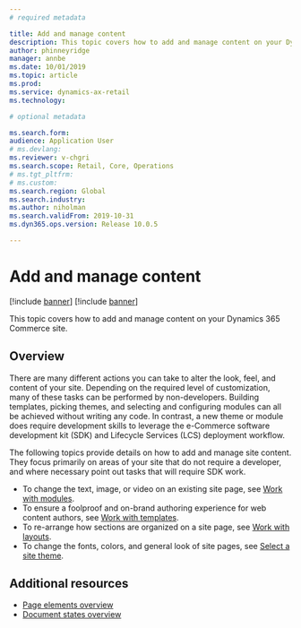 ```yaml
---
# required metadata

title: Add and manage content
description: This topic covers how to add and manage content on your Dynamics 365 Commerce site.
author: phinneyridge
manager: annbe
ms.date: 10/01/2019
ms.topic: article
ms.prod: 
ms.service: dynamics-ax-retail
ms.technology: 

# optional metadata

ms.search.form:  
audience: Application User
# ms.devlang: 
ms.reviewer: v-chgri
ms.search.scope: Retail, Core, Operations
# ms.tgt_pltfrm: 
# ms.custom: 
ms.search.region: Global
ms.search.industry: 
ms.author: niholman
ms.search.validFrom: 2019-10-31
ms.dyn365.ops.version: Release 10.0.5

---
```

# Add and manage content

[!include [banner](../includes/preview-banner.md)]
[!include [banner](../includes/banner.md)]

This topic covers how to add and manage content on your Dynamics 365 Commerce site.

## Overview

There are many different actions you can take to alter the look, feel, and content of your site.  Depending on the required level of customization, many of these tasks can be performed by non-developers. Building templates, picking themes, and selecting and configuring modules can all be achieved without writing any code. In contrast, a new theme or module does require development skills to leverage the e-Commerce software development kit (SDK) and Lifecycle Services (LCS) deployment workflow. 

The following topics provide details on how to add and manage site content. They focus primarily on areas of your site that do not require a developer, and where necessary point out tasks that will require SDK work.

- To change the text, image, or video on an existing site page, see [Work with modules](work-with-modules.md).
- To ensure a foolproof and on-brand authoring experience for web content authors, see [Work with templates](work-with-templates.md).
- To re-arrange how sections are organized on a site page, see [Work with layouts](work-with-layouts.md).
- To change the fonts, colors, and general look of site pages, see [Select a site theme](select-site-theme.md).

## Additional resources

- [Page elements overview](page-elements-overview.md)
- [Document states overview](document-states-overview.md)

